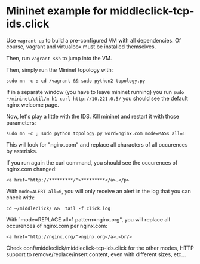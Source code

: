 # Mininet example for middleclick-tcp-ids.click

Use `vagrant up` to build a pre-configured VM with all dependencies. Of course, vagrant and virtualbox must be installed themselves.

Then, run `vagrant ssh` to jump into the VM.

Then, simply run the Mininet topology with:

```
sudo mn -c ; cd /vagrant && sudo python2 topology.py
```

If in a separate window (you have to leave mininet running) you run `sudo ~/mininet/util/m h1 curl http://10.221.0.5/` you should see the default nginx welcome page.

Now, let's play a little with the IDS. Kill mininet and restart it with those parameters:
```
sudo mn -c ; sudo python topology.py word=nginx.com mode=MASK all=1
```
This will look for "nginx.com" and replace all characters of all occurences by asterisks.

If you run again the curl command, you should see the occurences of nginx.com changed:
```
<a href="http://*********/">*********</a>.</p>
```

With `mode=ALERT all=0`, you will only receive an alert in the log that you can check with:

```
cd ~/middleclick/ &&  tail -f click.log
```

With `mode=REPLACE all=1 pattern=nginx.org", you will replace all occurences of nginx.com per nginx.com:
```
<a href="http://nginx.org/">nginx.org</a>.<br/>
```

Check conf/middleclick/middleclick-tcp-ids.click for the other modes, HTTP support to remove/replace/insert content, even with different sizes, etc...
